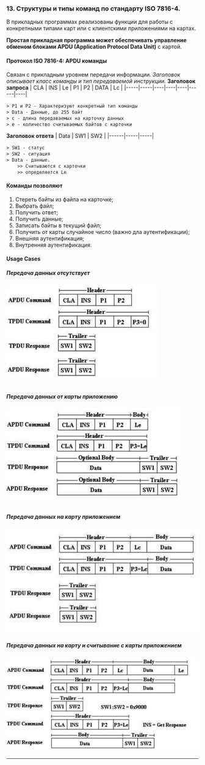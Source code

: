 ### 13. Структуры и типы команд по стандарту ISO 7816-4.

В прикладных программах реализованы функции для работы с конкретными типами карт или с клиентскими приложениями на картах.

**Простая прикладная программа может обеспечивать управление обменом блоками APDU (Application Protocol Data Unit)** с картой.

#### Протокол ISO 7816-4: APDU команды

Связан с прикладным уровнем передачи информации.
*Заголовок описывает класс команды и тип передаваемой инструкции.*
**Заголовок запроса**
| CLA | INS | Le | P1 | P2 | DATA | Lc |
|-----|-----|----|----|----|------|----|

    > P1 и P2 - Характеризуют конкретный тип команды
    > Data - Данные, до 255 байт
    > c - длина передаваемых на карточку данных
    > e - количество считываемых байтов с карточки

**Заголовок ответа**
| Data | SW1 | SW2 |
|------|-----|-----|

    > SW1 - статус
    > SW2 - ситуация
    > Data - данные. 
        >> Считываются с карточки 
        >> определяется Le 

#### Команды позволяют
1. Стереть байты из файла на карточке;
2. Выбрать файл;
3. Получить ответ;
4. Получить данные;
5. Записать байты в текущий файл;
6. Получить от карты случайное число (важно дла аутентификации);
7. Внешняя аутентификация;
8. Внутренняя аутентификация.

#### Usage Cases

##### Передача данных отсутствует
![](images/ISO%207816-4%20-%20передача%20данных%20отсутствует.png)
<br>
<br>

##### Передача данных от карты приложению
![](images/ISO%207816-4%20-%20передача%20данных%20от%20карты%20приложению.png)
<br>
<br>

##### Передача данных на карту приложением
![](images/ISO%207816-4%20-%20передача%20данных%20на%20карту%20прриложением.png)

##### Передача данных на карту и считывание с карты приложением
![](images/ISO%207816-4%20-%20передача%20данных%20на%20карту%20и%20считывание%20с%20карты%20приложением.png)

___
